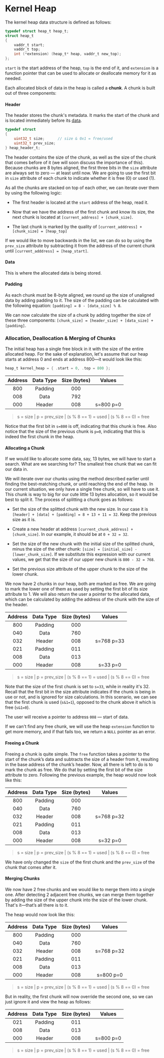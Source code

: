 # Kernel Heap

The kernel heap data structure is defined as follows:
```c
typedef struct heap_t heap_t;
struct heap_t
{
    vaddr_t start;
    vaddr_t top;
    int (*extension) (heap_t* heap, vaddr_t new_top);
};
```

`start` is the start address of the heap, `top` is the end of it, and `extension` is a function pointer that can be used to allocate or deallocate memory for it as needed.

Each allocated block of data in the heap is called a **chunk**. A chunk is built out of three components:

#### Header

The header stores the chunk's metadata. It marks the start of the chunk and is located immediately before its [data](#data).

```c
typedef struct
{
    uint32_t size;      // size & 0x1 = free/used
    uint32_t prev_size;
} heap_header_t;
```

The header contains the size of the chunk, as well as the size of the chunk that comes before of it (we will soon discuss the importance of this). Because chunks are 8 bytes aligned, the first three bits in the `size` attribute are always set to zero — at least until now. We are going to use the first bit in `size` attribute of each chunk to indicate whether it is free (0) or used (1).

As all the chunks are stacked on top of each other, we can iterate over them by using the following logic:

* The first header is located at the `start` address of the heap, read it.

* Now that we have the address of the first chunk and know its size, the next chunk is located at `[current_address] + [chunk_size]`.

* The last chunk is marked by the quality of `[current_adddress] + [chunk_size] = [heap_top]`

If we would like to move backwards in the list, we can do so by using the `prev_size` attribute by subtracting it from the address of the current chunk until `[current_adddress] = [heap_start]`.

#### Data

This is where the allocated data is being stored.

#### Padding

As each chunk must be 8-byte aligned, we round up the size of unaligned data by adding padding to it. The size of the padding can be calculated with the following equation: `[padding] = 8 - [data_size] % 8`.

We can now calculate the size of a chunk by adding together the size of these three components: `[chunk_size] = [header_size] + [data_size] + [padding]`.


### Allocation, Deallocation & Merging of Chunks

The initial heap has a single free block in it with the size of the entire allocated heap. For the sake of explanation, let's assume that our heap starts at address 0 and ends at address 800—it would look like this:

```c
heap_t kernel_heap = { .start = 0, .top = 800 };
```

| Address   | Data Type | Size (bytes) | Values       |
| :-------: | :------:  | :----------: | :----------: |
| 800       | Padding   | 000          |              |
| 008       | Data      | 792          |              |
| 000       | Header    | 008          | s=800 p=0    |

> s = size | p = prev_size | (s % 8 == 1) = used | (s % 8 == 0) = free

Notice that the first bit in `s=800` is off, indicating that this chunk is free. Also notice that the size of the previous chunk is `p=0`, indicating that this is indeed the first chunk in the heap.

#### Allocating a Chunk
If we would like to allocate some data, say, 13 bytes, we will have to start a search. What are we searching for? The smallest free chunk that we can fit our data in.

We will iterate over our chunks using the method described earlier until finding the best-matching chunk, or until reaching the end of the heap. In our current situation, we only have a single free chunk, so will have to use it. This chunk is way to big for our cute little 13 bytes allocation, so it would be best to split it. The process of splitting a chunk goes as follows:

* Set the size of the splitted chunk with the new size. In our case it is `[header] + [data] + [padding] = 8 + 13 + 11 = 32`. Keep the previous size as it is.

* Create a new header at address `[current_chunk_address] + [chunk_size]`. In our example, it should be at `0 + 32 = 32`.

* Set the size of the new chunk with the initial size of the splitted chunk, minus the size of the other chunk: `[size] = [initial_size] - [lower_chunk_size]`. If we substitute this expression with our current values, we get that the size of our upper new chunk is `800 - 32 = 768`.

* Set the previous size attribute of the upper chunk to the size of the lower chunk. 

We now have 2 chunks in our heap, both are marked as free. We are going to mark the lower one of them as used by setting the first bit of its size attribute to 1. We will also return the user a pointer to the allocated data, which can be calculated by adding the address of the chunk with the size of the header.

| Address   | Data Type | Size (bytes) | Values       |
| :-------: | :------:  | :----------: | :----------: |
| 800       | Padding   | 000          |              |
| 040       | Data      | 760          |              |
| 032       | Header    | 008          | s=768 p=33   |
| 021       | Padding   | 011          |              |
| 008       | Data      | 013          |              |
| 000       | Header    | 008          | s=33 p=0     |

> s = size | p = prev_size | (s % 8 == 1) = used | (s % 8 == 0) = free

Note that the size of the first chunk is set to `s=33`, while in reality it's 32. Recall that the first bit in the size attribute indicates if the chunk is being in use or not, and is ignored for size calculations. In this scenario, we can see that the first chunk is used (`s&1=1`), opposed to the chunk above it which is free (`s&1=0`).

The user will receive a pointer to address `008` — start of data.

If we can't find any free chunk, we will use the heap `extension` function to get more memory, and if that fails too, we return a `NULL` pointer as an error.

#### Freeing a Chunk

Freeing a chunk is quite simple. The `free` function takes a pointer to the start of the chunk’s data and subtracts the size of a header from it, resulting in the base address of the chunk’s header. Now, all there is left to do is to mark the chunk as free. We do that by setting the first bit of the size attribute to zero. Following the previous example, the heap would now look like this:

| Address   | Data Type | Size (bytes) | Values       |
| :-------: | :------:  | :----------: | :----------: |
| 800       | Padding   | 000          |              |
| 040       | Data      | 760          |              |
| 032       | Header    | 008          | s=768 p=32   |
| 021       | Padding   | 011          |              |
| 008       | Data      | 013          |              |
| 000       | Header    | 008          | s=32 p=0     |

> s = size | p = prev_size | (s % 8 == 1) = used | (s % 8 == 0) = free

We have only changed the `size` of the first chunk and the `prev_size` of the chunk that comes after it.

#### Merging Chunks

We now have 2 free chunks and we would like to merge them into a single one. After detecting 2 adjacent free chunks, we can merge them together by adding the size of the upper chunk into the size of the lower chunk. That's it—that’s all there is to it.

The heap would now look like this:

| Address   | Data Type | Size (bytes) | Values       |
| :-------: | :------:  | :----------: | :----------: |
| 800       | Padding   | 000          |              |
| 040       | Data      | 760          |              |
| 032       | Header    | 008          | s=768 p=32   |
| 021       | Padding   | 011          |              |
| 008       | Data      | 013          |              |
| 000       | Header    | 008          | s=800 p=0    |

> s = size | p = prev_size | (s % 8 == 1) = used | (s % 8 == 0) = free

But in reality, the first chunk will now override the second one, so we can just ignore it and view the heap as follows:

| Address   | Data Type | Size (bytes) | Values       |
| :-------: | :------:  | :----------: | :----------: |
| 021       | Padding   | 011          |              |
| 008       | Data      | 013          |              |
| 000       | Header    | 008          | s=800 p=0    |

> s = size | p = prev_size | (s % 8 == 1) = used | (s % 8 == 0) = free